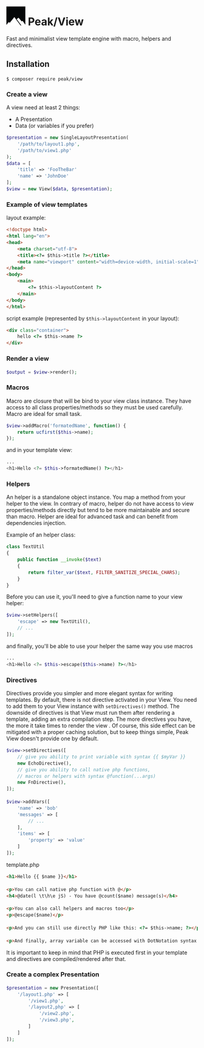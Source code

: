 # <img src="https://raw.githubusercontent.com/peakphp/art/master/logo-clean-50x50.png" alt="Peak"> Peak/View

Fast and minimalist view template engine with macro, helpers and directives.

## Installation

```
$ composer require peak/view
```

### Create a view

A view need at least 2 things:

 - A Presentation
 - Data (or variables if you prefer)
 
```php
$presentation = new SingleLayoutPresentation(
    '/path/to/layout1.php', 
    '/path/to/view1.php'
);
$data = [
    'title' => 'FooTheBar'
    'name' => 'JohnDoe'
];
$view = new View($data, $presentation);
```

### Example of view templates

layout example:
```html
<!doctype html>
<html lang="en">
<head>
    <meta charset="utf-8">
    <title><?= $this->title ?></title>
    <meta name="viewport" content="width=device-width, initial-scale=1">
</head>
<body>
    <main>
        <?= $this->layoutContent ?>
    </main>
</body>
</html>
```

script example (represented by ```$this->layoutContent``` in your layout):
```html
<div class="container">
    hello <?= $this->name ?>
</div>
```



### Render a view

```php
$output = $view->render();
```

### Macros
Macro are closure that will be bind to your view class instance. They have access to all class properties/methods so they must be used carefully. Macro are ideal for small task. 

```php
$view->addMacro('formatedName', function() {
    return ucfirst($this->name);
});
```

and in your template view:
```php
...
<h1>Hello <?= $this->formatedName() ?></h1>
```

### Helpers
An helper is a standalone object instance. You map a method from your helper to the view. In contrary of macro, helper do not have access to view properties/methods directly but tend to be more maintainable and secure than macro. Helper are ideal for advanced task and can benefit from dependencies injection.

Example of an helper class:
```php
class TextUtil
{
    public function __invoke($text)
    {
        return filter_var($text, FILTER_SANITIZE_SPECIAL_CHARS);
    }
}
```

Before you can use it, you'll need to give a function name to your view helper:
```php
$view->setHelpers([
    'escape' => new TextUtil(),
    // ...
]);
```

and finally, you'll be able to use your helper the same way you use macros
```php
...
<h1>Hello <?= $this->escape($this->name) ?></h1>
```

### Directives

Directives provide you simpler and more elegant syntax for  writing templates. By default, there is not directive activated in your View. You need to add them to your View instance with ``setDirectives()`` method. The downside of directives is that View must run them after rendering a template, adding an extra compilation step. The more directives you have, the more it take times to render the view . Of course, this side effect can be mitigated with a proper caching solution, but to keep things simple, Peak View doesn't provide one by default.

```php
$view->setDirectives([
    // give you ability to print variable with syntax {{ $myVar }}
    new EchoDirective(), 
    // give you ability to call native php functions, 
    // macros or helpers with syntax @function(...args)
    new FnDirective(),  
]);

$view->addVars([
    'name' => 'bob'
    'messages' => [
        // ...
    ],
    'items' => [
        'property' => 'value'
    ]
]);
```

template.php
```html
<h1>Hello {{ $name }}</h1>

<p>You can call native php function with @</p>
<h4>@date(l \t\h\e jS) - You have @count($name) message(s)</h4>

<p>You can also call helpers and macros too</p>
<p>@escape($name)</p>

<p>And you can still use directly PHP like this: <?= $this->name; ?></p>

<p>And finally, array variable can be accessed with DotNotation syntax: {{ $items.property }}</p>
```

It is important to keep in mind that PHP is executed first in your template and directives are compiled/rendered after that. 

### Create a complex Presentation 

```php
$presentation = new Presentation([
    '/layout1.php' => [
        '/view1.php',
        '/layout2,php' => [
            '/view2.php',
            '/view3.php',
        ]
    ]
]);
```